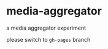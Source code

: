 media-aggregator
================

a media aggregator experiment

please switch to `gh-pages` branch